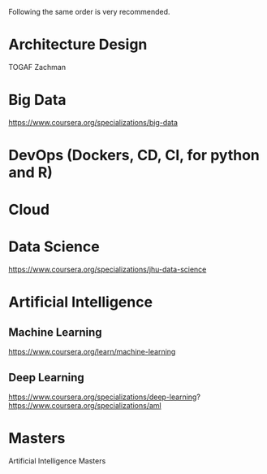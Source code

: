 Following the same order is very recommended.

# Architecture Design
TOGAF
Zachman

# Big Data
https://www.coursera.org/specializations/big-data

# DevOps (Dockers, CD, CI, for python and R)

# Cloud

# Data Science
https://www.coursera.org/specializations/jhu-data-science

# Artificial Intelligence
## Machine Learning
https://www.coursera.org/learn/machine-learning

## Deep Learning
https://www.coursera.org/specializations/deep-learning?
https://www.coursera.org/specializations/aml

# Masters
Artificial Intelligence Masters
